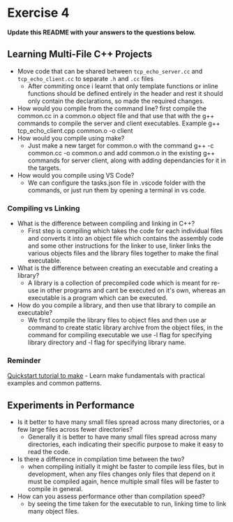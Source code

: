 # Exercise 4

**Update this README with your answers to the questions below.**

## Learning Multi-File C++ Projects

- Move code that can be shared between `tcp_echo_server.cc` and 
  `tcp_echo_client.cc` to separate `.h` and `.cc` files
  - After commiting once i learnt that only template functions or inline functions should be defined entirely in the header and rest it should only contain the declarations, so made the required changes.
- How would you compile from the command line?
  first compile the common.cc in a common.o object file and that use that with the g++ commands to compile the server and client executables. Example g++ tcp_echo_client.cpp common.o -o client
- How would you compile using make?
  - Just make a new target for common.o with the command g++ -c common.cc -o common.o and add common.o in the existing g++ commands for server client, along with adding dependancies for it in the targets.
- How would you compile using VS Code?
  - We can configure the tasks.json file in .vscode folder with the commands, or just run them by opening a terminal in vs code.

### Compiling vs Linking

- What is the difference between compiling and linking in C++?
  - First step is compiling which takes the code for each individual files and converts it into an object file which contains the assembly code and some other instructions for the linker to use, linker links the various objects files and the library files together to make the final executable.
- What is the difference between creating an executable and creating a 
  library?
  - A library is a collection of precompiled code which is meant for re-use in other programs and cant be executed on it's own, whereas an executable is a program which can be executed.
- How do you compile a library, and then use that library to compile an
  executable?
  - We first compile the library files to object files and then use ar command to create static library archive from the object files, in the command for compiling executable we use -l flag for specifying library directory and -l flag for specifying library name.
### Reminder 
[Quickstart tutorial to make](https://makefiletutorial.com/) - Learn make 
fundamentals with practical examples and common patterns.

## Experiments in Performance

- Is it better to have many small files spread across many directories, or
  a few large files across fewer directories?
  - Generally it is better to have many small files spread across many directories, each indicating their specific purpose to make it easy to read the code.
- Is there a difference in compilation time between the two?
  - when compiling initially it might be faster to compile less files, but in development, when any files changes only files that depend on it must be compiled again, hence multiple small files will be faster to compile in general.
- How can you assess performance other than compilation speed?
  - by seeing the time taken for the executable to run, linking time to link many object files.
